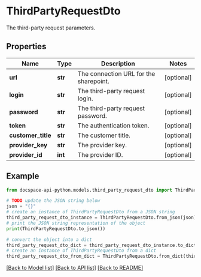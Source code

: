 # ThirdPartyRequestDto
The third-party request parameters.

## Properties

Name | Type | Description | Notes
------------ | ------------- | ------------- | -------------
**url** | **str** | The connection URL for the sharepoint. | [optional] 
**login** | **str** | The third-party request login. | [optional] 
**password** | **str** | The third-party request password. | [optional] 
**token** | **str** | The authentication token. | [optional] 
**customer_title** | **str** | The customer title. | [optional] 
**provider_key** | **str** | The provider key. | [optional] 
**provider_id** | **int** | The provider ID. | [optional] 

## Example

```python
from docspace-api-python.models.third_party_request_dto import ThirdPartyRequestDto

# TODO update the JSON string below
json = "{}"
# create an instance of ThirdPartyRequestDto from a JSON string
third_party_request_dto_instance = ThirdPartyRequestDto.from_json(json)
# print the JSON string representation of the object
print(ThirdPartyRequestDto.to_json())

# convert the object into a dict
third_party_request_dto_dict = third_party_request_dto_instance.to_dict()
# create an instance of ThirdPartyRequestDto from a dict
third_party_request_dto_from_dict = ThirdPartyRequestDto.from_dict(third_party_request_dto_dict)
```
[[Back to Model list]](../README.md#documentation-for-models) [[Back to API list]](../README.md#documentation-for-api-endpoints) [[Back to README]](../README.md)


